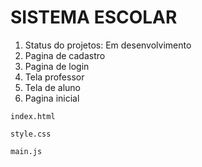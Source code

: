 # SISTEMA ESCOLAR 

1. Status do projetos: Em desenvolvimento
2. Pagina de cadastro 
3. Pagina de login
4. Tela professor 
5. Tela de aluno
6. Pagina inicial

```
index.html
```

```
style.css
```

```
main.js
```
